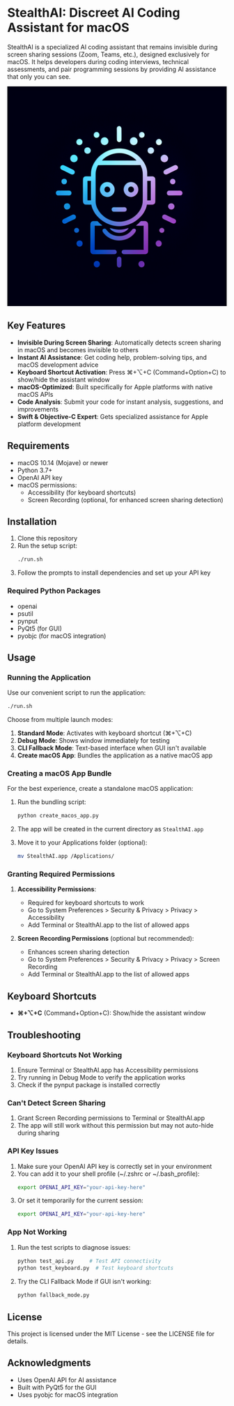 # StealthAI: Discreet AI Coding Assistant for macOS

StealthAI is a specialized AI coding assistant that remains invisible during screen sharing sessions (Zoom, Teams, etc.), designed exclusively for macOS. It helps developers during coding interviews, technical assessments, and pair programming sessions by providing AI assistance that only you can see.

![StealthAI Banner](generated-icon.png)

## Key Features

- **Invisible During Screen Sharing**: Automatically detects screen sharing in macOS and becomes invisible to others
- **Instant AI Assistance**: Get coding help, problem-solving tips, and macOS development advice
- **Keyboard Shortcut Activation**: Press ⌘+⌥+C (Command+Option+C) to show/hide the assistant window
- **macOS-Optimized**: Built specifically for Apple platforms with native macOS APIs
- **Code Analysis**: Submit your code for instant analysis, suggestions, and improvements
- **Swift & Objective-C Expert**: Gets specialized assistance for Apple platform development

## Requirements

- macOS 10.14 (Mojave) or newer
- Python 3.7+
- OpenAI API key
- macOS permissions:
  - Accessibility (for keyboard shortcuts)
  - Screen Recording (optional, for enhanced screen sharing detection)

## Installation

1. Clone this repository
2. Run the setup script:
   ```bash
   ./run.sh
   ```
3. Follow the prompts to install dependencies and set up your API key

### Required Python Packages

- openai
- psutil
- pynput
- PyQt5 (for GUI)
- pyobjc (for macOS integration)

## Usage

### Running the Application

Use our convenient script to run the application:

```bash
./run.sh
```

Choose from multiple launch modes:
1. **Standard Mode**: Activates with keyboard shortcut (⌘+⌥+C)
2. **Debug Mode**: Shows window immediately for testing
3. **CLI Fallback Mode**: Text-based interface when GUI isn't available
4. **Create macOS App**: Bundles the application as a native macOS app

### Creating a macOS App Bundle

For the best experience, create a standalone macOS application:

1. Run the bundling script:
   ```bash
   python create_macos_app.py
   ```
   
2. The app will be created in the current directory as `StealthAI.app`

3. Move it to your Applications folder (optional):
   ```bash
   mv StealthAI.app /Applications/
   ```

### Granting Required Permissions

1. **Accessibility Permissions**:
   - Required for keyboard shortcuts to work
   - Go to System Preferences > Security & Privacy > Privacy > Accessibility
   - Add Terminal or StealthAI.app to the list of allowed apps

2. **Screen Recording Permissions** (optional but recommended):
   - Enhances screen sharing detection
   - Go to System Preferences > Security & Privacy > Privacy > Screen Recording
   - Add Terminal or StealthAI.app to the list of allowed apps

## Keyboard Shortcuts

- **⌘+⌥+C** (Command+Option+C): Show/hide the assistant window

## Troubleshooting

### Keyboard Shortcuts Not Working

1. Ensure Terminal or StealthAI.app has Accessibility permissions
2. Try running in Debug Mode to verify the application works
3. Check if the pynput package is installed correctly

### Can't Detect Screen Sharing

1. Grant Screen Recording permissions to Terminal or StealthAI.app
2. The app will still work without this permission but may not auto-hide during sharing

### API Key Issues

1. Make sure your OpenAI API key is correctly set in your environment
2. You can add it to your shell profile (~/.zshrc or ~/.bash_profile):
   ```bash
   export OPENAI_API_KEY="your-api-key-here"
   ```
3. Or set it temporarily for the current session:
   ```bash
   export OPENAI_API_KEY="your-api-key-here"
   ```

### App Not Working

1. Run the test scripts to diagnose issues:
   ```bash
   python test_api.py     # Test API connectivity
   python test_keyboard.py  # Test keyboard shortcuts
   ```
2. Try the CLI Fallback Mode if GUI isn't working:
   ```bash
   python fallback_mode.py
   ```

## License

This project is licensed under the MIT License - see the LICENSE file for details.

## Acknowledgments

- Uses OpenAI API for AI assistance
- Built with PyQt5 for the GUI
- Uses pyobjc for macOS integration